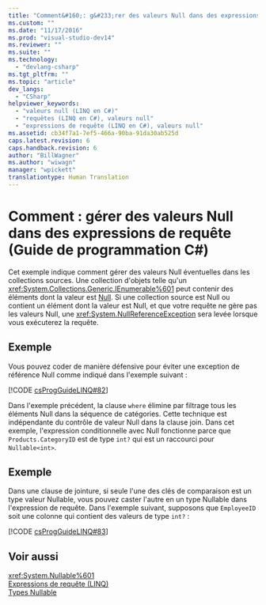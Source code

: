 ```yaml
---
title: "Comment&#160;: g&#233;rer des valeurs Null dans des expressions de requ&#234;te (Guide de programmation&#160;C#) | Microsoft Docs"
ms.custom: ""
ms.date: "11/17/2016"
ms.prod: "visual-studio-dev14"
ms.reviewer: ""
ms.suite: ""
ms.technology: 
  - "devlang-csharp"
ms.tgt_pltfrm: ""
ms.topic: "article"
dev_langs: 
  - "CSharp"
helpviewer_keywords: 
  - "valeurs null (LINQ en C#)"
  - "requêtes (LINQ en C#), valeurs null"
  - "expressions de requête (LINQ en C#), valeurs null"
ms.assetid: cb34f7a1-7ef5-466a-90ba-91da30ab525d
caps.latest.revision: 6
caps.handback.revision: 6
author: "BillWagner"
ms.author: "wiwagn"
manager: "wpickett"
translationtype: Human Translation
---
```

# Comment&#160;: g&#233;rer des valeurs Null dans des expressions de requ&#234;te (Guide de programmation&#160;C#)
Cet exemple indique comment gérer des valeurs Null éventuelles dans les collections sources.  Une collection d'objets telle qu'un <xref:System.Collections.Generic.IEnumerable%601> peut contenir des éléments dont la valeur est [Null](../../../csharp/language-reference/keywords/null.md).  Si une collection source est Null ou contient un élément dont la valeur est Null, et que votre requête ne gère pas les valeurs Null, une <xref:System.NullReferenceException> sera levée lorsque vous exécuterez la requête.  
  
## Exemple  
 Vous pouvez coder de manière défensive pour éviter une exception de référence Null comme indiqué dans l'exemple suivant :  
  
 [!CODE [csProgGuideLINQ#82](../CodeSnippet/VS_Snippets_VBCSharp/csProgGuideLINQ#82)]  
  
 Dans l'exemple précédent, la clause `where` élimine par filtrage tous les éléments Null dans la séquence de catégories.  Cette technique est indépendante du contrôle de valeur Null dans la clause join.  Dans cet exemple, l'expression conditionnelle avec Null fonctionne parce que `Products.CategoryID` est de type `int?` qui est un raccourci pour `Nullable<int>`.  
  
## Exemple  
 Dans une clause de jointure, si seule l'une des clés de comparaison est un type valeur Nullable, vous pouvez caster l'autre en un type Nullable dans l'expression de requête.  Dans l'exemple suivant, supposons que `EmployeeID` soit une colonne qui contient des valeurs de type `int?` :  
  
 [!CODE [csProgGuideLINQ#83](../CodeSnippet/VS_Snippets_VBCSharp/csProgGuideLINQ#83)]  
  
## Voir aussi  
 <xref:System.Nullable%601>   
 [Expressions de requête \(LINQ\)](../../../csharp/programming-guide/linq-query-expressions/index.md)   
 [Types Nullable](../../../csharp/programming-guide/nullable-types/index.md)